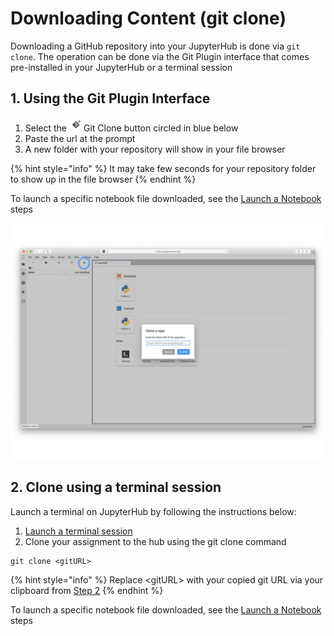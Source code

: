 # Downloading Content \(git clone\)

Downloading a GitHub repository into your JupyterHub is done via `git clone`. The operation can be done via the Git Plugin interface that comes pre-installed in your JupyterHub or a terminal session

## 1. Using the Git Plugin Interface

1. Select the ![](../.gitbook/assets/screen-shot-2019-08-12-at-2.06.08-pm.png)Git Clone button circled in blue below
2. Paste the url at the prompt
3. A new folder with your repository will show in your file browser

{% hint style="info" %}
It may take few seconds for your repository folder to show up in the file browser
{% endhint %}

To launch a specific notebook file downloaded, see the [Launch a Notebook](../getting-started/launch-an-existing-notebook.md#opening-an-existing-notebook-on-your-hub) steps

![](../.gitbook/assets/jhub-clone.001.jpeg)

## 2. Clone using a terminal session 

Launch a terminal on JupyterHub by following the instructions below:

1. [Launch a terminal session](../getting-started/launch-a-terminal-session.md)
2. Clone your assignment to the hub using the git clone command

```
git clone <gitURL>
```

{% hint style="info" %}
 Replace &lt;gitURL&gt; with your copied git URL via your clipboard from [Step 2](../github-classroom-student-guide/getting-assignments.md#step-2-copy-assignment-url)
{% endhint %}

To launch a specific notebook file downloaded, see the [Launch a Notebook](../getting-started/launch-an-existing-notebook.md#opening-an-existing-notebook-on-your-hub) steps


